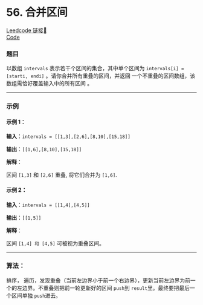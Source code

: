 # 56. 合并区间

[Leedcode 链接🔗](https://leetcode.cn/problems/merge-intervals/description/)  
[Code](https://github.com/alstondu/lc/blob/main/56/56.cpp)

### 题目

以数组 ```intervals``` 表示若干个区间的集合，其中单个区间为 ```intervals[i] = [starti, endi]``` 。请你合并所有重叠的区间，并返回 一个不重叠的区间数组，该数组需恰好覆盖输入中的所有区间 。

---

### 示例

#### 示例 1：

**输入**：```intervals = [[1,3],[2,6],[8,10],[15,18]]```

**输出**：```[[1,6],[8,10],[15,18]]```

**解释**：

区间 ```[1,3]``` 和 ```[2,6]``` 重叠, 将它们合并为 ```[1,6]```.

#### 示例 2：

**输入**：```intervals = [[1,4],[4,5]]```

**输出**：```[[1,5]]```

**解释**：

区间 ```[1,4] 和 [4,5]``` 可被视为重叠区间。

---

### 算法：  

排序， 遍历，发现重叠（当前左边界小于前一个右边界），更新当前左边界为前一个的左边界。不重叠则把前一轮更新好的区间 ```push```到 ```result```里。最终要把最后一个区间单独 ```push```进去。